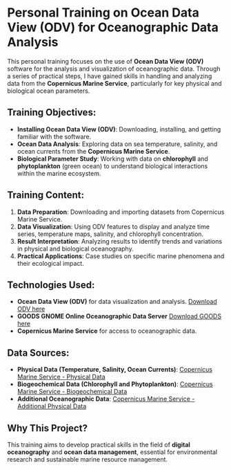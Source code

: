 # Personal Training on Ocean Data View (ODV) for Oceanographic Data Analysis

This personal training focuses on the use of **Ocean Data View (ODV)** software for the analysis and visualization of oceanographic data. Through a series of practical steps, I have gained skills in handling and analyzing data from the **Copernicus Marine Service**, particularly for key physical and biological ocean parameters.

## Training Objectives:
- **Installing Ocean Data View (ODV)**: Downloading, installing, and getting familiar with the software.
- **Ocean Data Analysis**: Exploring data on sea temperature, salinity, and ocean currents from the **Copernicus Marine Service**.
- **Biological Parameter Study**: Working with data on **chlorophyll** and **phytoplankton** (green ocean) to understand biological interactions within the marine ecosystem.

## Training Content:
1. **Data Preparation**: Downloading and importing datasets from Copernicus Marine Service.
2. **Data Visualization**: Using ODV features to display and analyze time series, temperature maps, salinity, and chlorophyll concentration.
3. **Result Interpretation**: Analyzing results to identify trends and variations in physical and biological oceanography.
4. **Practical Applications**: Case studies on specific marine phenomena and their ecological impact.

## Technologies Used:
- **Ocean Data View (ODV)** for data visualization and analysis. [Download ODV here](https://odv.awi.de/)
- **GOODS GNOME Online Oceanographic Data Server**  [Download GOODS here](https://gnome.orr.noaa.gov/goods/tools/GSHHS/coast_subset)
- **Copernicus Marine Service** for access to oceanographic data.

## Data Sources:
- **Physical Data (Temperature, Salinity, Ocean Currents)**: [Copernicus Marine Service - Physical Data](https://data.marine.copernicus.eu/product/GLOBAL_ANALYSISFORECAST_PHY_001_024/download)
- **Biogeochemical Data (Chlorophyll and Phytoplankton)**: [Copernicus Marine Service - Biogeochemical Data](https://data.marine.copernicus.eu/product/GLOBAL_ANALYSISFORECAST_BGC_001_028/download?dataset=cmems_mod_glo_bgc-pft_anfc_0.25deg_P1D-m_202311)
- **Additional Oceanographic Data**: [Copernicus Marine Service - Additional Physical Data](https://data.marine.copernicus.eu/product/GLOBAL_ANALYSISFORECAST_PHY_001_024/download?dataset=cmems_mod_glo_phy-so_anfc_0.083deg_P1D-m_202406)

## Why This Project?
This training aims to develop practical skills in the field of **digital oceanography** and **ocean data management**, essential for environmental research and sustainable marine resource management.
